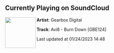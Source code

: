 ## Currently Playing on SoundCloud

[<img align="left" width="100" src="https://i1.sndcdn.com/artworks-u5DcoHPUzTqVskqm-MTO9nA-t500x500.jpg">](https://soundcloud.com/gearbox-digital/gbe124)

**Artist**: Gearbox Digital 

**Track**: Avi8 - Burn Down [GBE124]

Last updated at 01/24/2023 14:48

